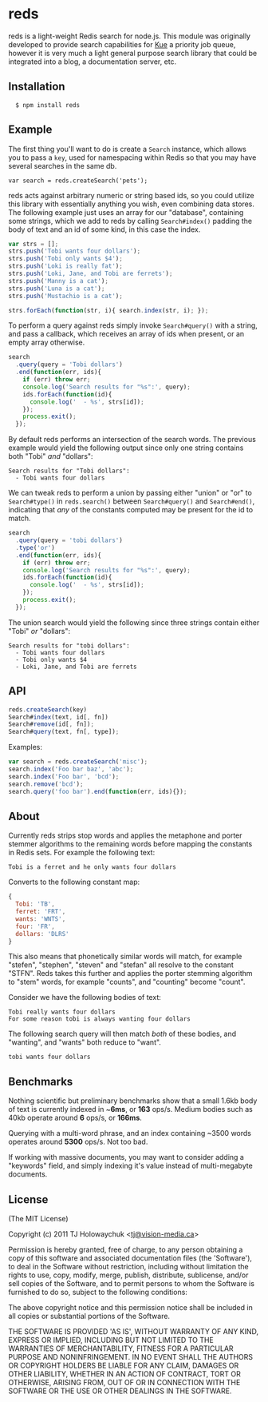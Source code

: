 # reds

  reds is a light-weight Redis search for node.js. This module was originally developed to provide search capabilities for [Kue](http://automattic.github.io/kue/) a priority job queue, however it is very much a light general purpose search library that could be integrated into a blog, a documentation server, etc.

## Installation

      $ npm install reds

## Example

The first thing you'll want to do is create a `Search` instance, which allows you to pass a `key`, used for namespacing within Redis so that you may have several searches in the same db.

    var search = reds.createSearch('pets');

 reds acts against arbitrary numeric or string based ids, so you could utilize this library with essentially anything you wish, even combining data stores. The following example just uses an array for our "database", containing some strings, which we add to reds by calling `Search#index()` padding the body of text and an id of some kind, in this case the index.

```js
var strs = [];
strs.push('Tobi wants four dollars');
strs.push('Tobi only wants $4');
strs.push('Loki is really fat');
strs.push('Loki, Jane, and Tobi are ferrets');
strs.push('Manny is a cat');
strs.push('Luna is a cat');
strs.push('Mustachio is a cat');

strs.forEach(function(str, i){ search.index(str, i); });
```

 To perform a query against reds simply invoke `Search#query()` with a string, and pass a callback, which receives an array of ids when present, or an empty array otherwise.

```js
search
  .query(query = 'Tobi dollars')
  .end(function(err, ids){
    if (err) throw err;
    console.log('Search results for "%s":', query);
    ids.forEach(function(id){
      console.log('  - %s', strs[id]);
    });
    process.exit();
  });
  ```

 By default reds performs an intersection of the search words. The previous example would yield the following output since only one string contains both "Tobi" _and_ "dollars":

```
Search results for "Tobi dollars":
  - Tobi wants four dollars
```

 We can tweak reds to perform a union by passing either "union" or "or" to `Search#type()` in `reds.search()` between `Search#query()` and `Search#end()`, indicating that _any_ of the constants computed may be present for the id to match.

```js
search
  .query(query = 'tobi dollars')
  .type('or')
  .end(function(err, ids){
    if (err) throw err;
    console.log('Search results for "%s":', query);
    ids.forEach(function(id){
      console.log('  - %s', strs[id]);
    });
    process.exit();
  });
```

 The union search would yield the following since three strings contain either "Tobi" _or_ "dollars":

```
Search results for "tobi dollars":
  - Tobi wants four dollars
  - Tobi only wants $4
  - Loki, Jane, and Tobi are ferrets
```

## API

```js
reds.createSearch(key)
Search#index(text, id[, fn])
Search#remove(id[, fn]);
Search#query(text, fn[, type]);
```

 Examples:

```js
var search = reds.createSearch('misc');
search.index('Foo bar baz', 'abc');
search.index('Foo bar', 'bcd');
search.remove('bcd');
search.query('foo bar').end(function(err, ids){});
```

## About

  Currently reds strips stop words and applies the metaphone and porter stemmer algorithms to the remaining words before mapping the constants in Redis sets. For example the following text:

    Tobi is a ferret and he only wants four dollars

  Converts to the following constant map:
  
```js
{
  Tobi: 'TB',
  ferret: 'FRT',
  wants: 'WNTS',
  four: 'FR',
  dollars: 'DLRS'
}
```

 This also means that phonetically similar words will match, for example "stefen", "stephen", "steven" and "stefan" all resolve to the constant "STFN". Reds takes this further and applies the porter stemming algorithm to "stem" words, for example "counts", and "counting" become "count".

 Consider we have the following bodies of text:

    Tobi really wants four dollars
    For some reason tobi is always wanting four dollars

 The following search query will then match _both_ of these bodies, and "wanting", and "wants" both reduce to "want".

    tobi wants four dollars

## Benchmarks

 Nothing scientific but preliminary benchmarks show that a small 1.6kb body of text is currently indexed in ~__6ms__, or __163__ ops/s. Medium bodies such as 40kb operate around __6__ ops/s, or __166ms__.

 Querying with a multi-word phrase, and an index containing ~3500 words operates around __5300__ ops/s. Not too bad.
 
 If working with massive documents, you may want to consider adding a "keywords" field, and simply indexing it's value instead of multi-megabyte documents.

## License 

(The MIT License)

Copyright (c) 2011 TJ Holowaychuk &lt;tj@vision-media.ca&gt;

Permission is hereby granted, free of charge, to any person obtaining
a copy of this software and associated documentation files (the
'Software'), to deal in the Software without restriction, including
without limitation the rights to use, copy, modify, merge, publish,
distribute, sublicense, and/or sell copies of the Software, and to
permit persons to whom the Software is furnished to do so, subject to
the following conditions:

The above copyright notice and this permission notice shall be
included in all copies or substantial portions of the Software.

THE SOFTWARE IS PROVIDED 'AS IS', WITHOUT WARRANTY OF ANY KIND,
EXPRESS OR IMPLIED, INCLUDING BUT NOT LIMITED TO THE WARRANTIES OF
MERCHANTABILITY, FITNESS FOR A PARTICULAR PURPOSE AND NONINFRINGEMENT.
IN NO EVENT SHALL THE AUTHORS OR COPYRIGHT HOLDERS BE LIABLE FOR ANY
CLAIM, DAMAGES OR OTHER LIABILITY, WHETHER IN AN ACTION OF CONTRACT,
TORT OR OTHERWISE, ARISING FROM, OUT OF OR IN CONNECTION WITH THE
SOFTWARE OR THE USE OR OTHER DEALINGS IN THE SOFTWARE.
